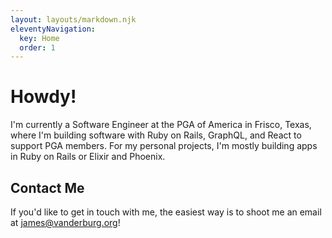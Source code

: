 ```yaml
---
layout: layouts/markdown.njk
eleventyNavigation:
  key: Home
  order: 1
---
```


# Howdy!

I'm currently a Software Engineer at the PGA of America in Frisco, Texas, where I'm building software with Ruby on Rails, GraphQL, and React to support PGA members. For my personal projects, I'm mostly building apps in Ruby on Rails or Elixir and Phoenix.

## Contact Me

If you'd like to get in touch with me, the easiest way is to shoot me an email at [james@vanderburg.org](mailto:james@vanderburg.org)!
